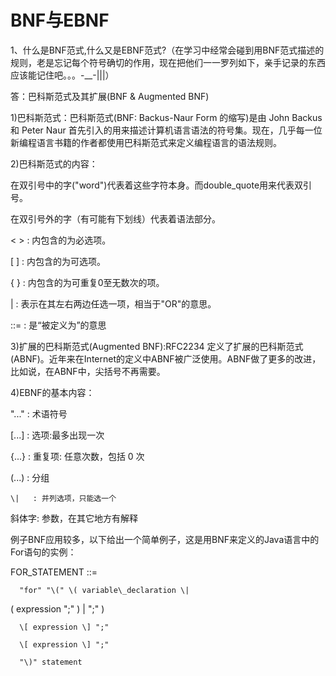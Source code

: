 # BNF与EBNF

1、什么是BNF范式,什么又是EBNF范式?（在学习中经常会碰到用BNF范式描述的规则，老是忘记每个符号确切的作用，现在把他们一一罗列如下，亲手记录的东西应该能记住吧。。。-\_\_-\|\|\|） 

答：巴科斯范式及其扩展\(BNF & Augmented BNF\)





1\)巴科斯范式：巴科斯范式\(BNF: Backus-Naur Form 的缩写\)是由 John Backus 和 Peter Naur 首先引入的用来描述计算机语言语法的符号集。现在，几乎每一位新编程语言书籍的作者都使用巴科斯范式来定义编程语言的语法规则。





2\)巴科斯范式的内容： 

在双引号中的字\("word"\)代表着这些字符本身。而double\_quote用来代表双引号。 

在双引号外的字（有可能有下划线）代表着语法部分。 

&lt; &gt; : 内包含的为必选项。 

\[ \] : 内包含的为可选项。 

{ } : 内包含的为可重复0至无数次的项。 

\|  : 表示在其左右两边任选一项，相当于"OR"的意思。 

::= : 是“被定义为”的意思





3\)扩展的巴科斯范式\(Augmented BNF\):RFC2234 定义了扩展的巴科斯范式\(ABNF\)。近年来在Internet的定义中ABNF被广泛使用。ABNF做了更多的改进，比如说，在ABNF中，尖括号不再需要。





4\)EBNF的基本内容： 

  "..." : 术语符号 

  \[...\] : 选项:最多出现一次 

  {...} : 重复项: 任意次数，包括 0 次 

  \(...\) : 分组 

    \|   : 并列选项，只能选一个 

  斜体字: 参数，在其它地方有解释 

例子BNF应用较多，以下给出一个简单例子，这是用BNF来定义的Java语言中的For语句的实例： 

FOR\_STATEMENT ::= 

      "for" "\(" \( variable\_declaration \| 

  \( expression ";" \) \| ";" \) 

      \[ expression \] ";" 

      \[ expression \] ";" 

      "\)" statement


